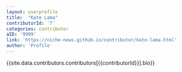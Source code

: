 ```yaml
---
layout: userprofile
title:  "Kate Lama" 
contributorId: '7'
categories: contributor
aID: '9999'
link: 'https://niche-news.github.io/contributor/kate-lama.html'
author: 'Profile'
---
```


{{site.data.contributors.contributors[{{contributorId}}].bio}}